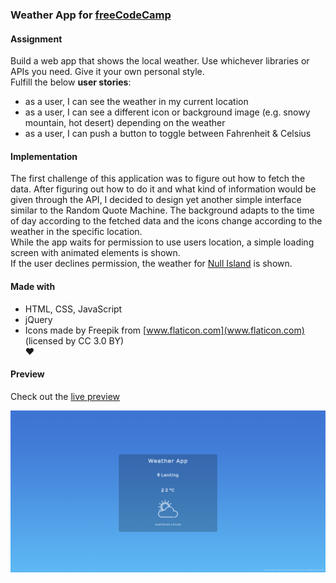 ### Weather App for [freeCodeCamp](https://www.freecodecamp.org/challenges/show-the-local-weather)

#### Assignment
Build a web app that shows the local weather. Use whichever libraries or APIs you need. Give it your own personal style.  
Fulfill the below **user stories**:
- as a user, I can see the weather in my current location  
- as a user, I can see a different icon or background image (e.g. snowy mountain, hot desert) depending on the weather  
- as a user, I can push a button to toggle between Fahrenheit & Celsius

#### Implementation
The first challenge of this application was to figure out how to fetch the data. After figuring out how to do it and what kind of information would be given through the API, I decided to design yet another simple interface similar to the Random Quote Machine. The background adapts to the time of day according to the fetched data and the icons change according to the weather in the specific location.  
While the app waits for permission to use users location, a simple loading screen with animated elements is shown.  
If the user declines permission, the weather for [Null Island](https://en.wikipedia.org/wiki/Null_Island) is shown.

#### Made with
- HTML, CSS, JavaScript  
- jQuery  
- Icons made by Freepik from [www.flaticon.com](www.flaticon.com) (licensed by CC 3.0 BY)  
♥

#### Preview

Check out the [live preview](https://miffili.github.io/freeCodeCamp/FED-weatherapp)

![Screenshot of the Weather App for freeCodeCamp](https://raw.githubusercontent.com/Miffili/freeCodeCamp/b56a6fbfb9cc5618366201a7053e0d5207332d3b/FED-weatherapp/preview/Weather%20App.png "Screenshot of the Weather App for freeCodeCamp")
